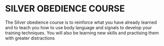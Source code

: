 # SILVER OBEDIENCE COURSE

The Silver obedience course is to reinforce what you have already learned and to teach you how to use body language and signals to develop your training techniques. You will also be learning new skills and practising them with greater distractions
